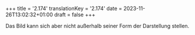 +++
title = '2.174'
translationKey = '2.174'
date = 2023-11-26T13:02:32+01:00
draft = false
+++

Das Bild kann sich aber nicht außerhalb seiner Form der Darstellung stellen.
